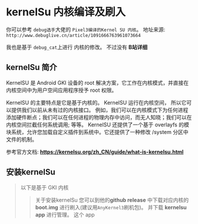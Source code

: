 # kernelSu 内核编译及刷入

你可以参考 ``debug选手``大佬的 ``Pixel3编译的Kernel SU 内核``。
地址来源: ``http://www.debuglive.cn/article/1091666763961073664``

我也是基于 ``debug_cat``上进行 内核的修改。 不过没有 **B站详细** 


## kernelSu 简介
KernelSU 是 Android GKI 设备的 root 解决方案，它工作在内核模式，并直接在内核空间中为用户空间应用程序授予 root 权限。

KernelSU 的主要特点是它是基于内核的。 KernelSU 运行在内核空间， 所以它可以提供我们以前从未有过的内核接口。 例如，我们可以在内核模式下为任何进程添加硬件断点；我们可以在任何进程的物理内存中访问，而无人知晓；我们可以在内核空间拦截任何系统调用; 等等。
KernelSU 还提供了一个基于 overlayfs 的模块系统，允许您加载自定义插件到系统中。它还提供了一种修改 /system 分区中文件的机制。

参考官方文档: **https://kernelsu.org/zh_CN/guide/what-is-kernelsu.html**

## 安装kernelSu

> 以下是基于  GKI 内核
>>关于安装kernelSu 您可以到他的**github release** 中下载对应内核的 **boot.img** 进行刷入(建议用``AnyKernel3``刷机包)。
并下载 **kernelsu app** 进行管理。 这个 app





